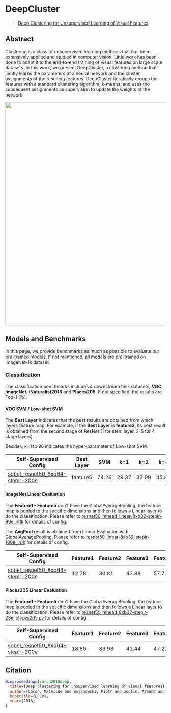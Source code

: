 # DeepCluster

> [Deep Clustering for Unsupervised Learning of Visual Features](https://arxiv.org/abs/1807.05520)

<!-- [ALGORITHM] -->

## Abstract

Clustering is a class of unsupervised learning methods that has been extensively applied and studied in computer vision. Little work has been done to adapt it to the end-to-end training of visual features on large scale datasets. In this work, we present DeepCluster, a clustering method that jointly learns the parameters of a neural network and the cluster assignments of the resulting features. DeepCluster iteratively groups the features with a standard clustering algorithm, k-means, and uses the subsequent assignments as supervision to update the weights of the network.

<div align="center">
<img src="https://user-images.githubusercontent.com/36138628/149720586-5bfd213e-0638-47fc-b48a-a16689190e17.png" width="700" />
</div>

## Models and Benchmarks

In this page, we provide benchmarks as much as possible to evaluate our pre-trained models. If not mentioned, all models are pre-trained on ImageNet-1k dataset.

### Classification

The classification benchmarks includes 4 downstream task datasets, **VOC**, **ImageNet**,  **iNaturalist2018** and **Places205**. If not specified, the results are Top-1 (%).

#### VOC SVM / Low-shot SVM

The **Best Layer** indicates that the best results are obtained from which layers feature map. For example, if the **Best Layer** is **feature3**, its best result is obtained from the second stage of ResNet (1 for stem layer, 2-5 for 4 stage layers).

Besides, k=1 to 96 indicates the hyper-parameter of Low-shot SVM.

| Self-Supervised Config                                                                                                                                                 | Best Layer | SVM   | k=1   | k=2   | k=4   | k=8   | k=16  | k=32  | k=64  | k=96  |
| ---------------------------------------------------------------------------------------------------------------------------------------------------------------------- | ---------- | ----- | ----- | ----- | ----- | ----- | ----- | ----- | ----- | ----- |
| [sobel_resnet50_8xb64-steplr-200e](https://github.com/open-mmlab/mmselfsup/blob/main/configs/selfsup/deepcluster/deepcluster-sobel_resnet50_8xb64-steplr-200e_in1k.py) | feature5   | 74.26 | 29.37 | 37.99 | 45.85 | 55.57 | 62.48 | 66.15 | 70.00 | 71.37 |

#### ImageNet Linear Evaluation

The **Feature1 - Feature5** don't have the GlobalAveragePooling, the feature map is pooled to the specific dimensions and then follows a Linear layer to do the classification. Please refer to [resnet50_mhead_linear-8xb32-steplr-90e_in1k](https://github.com/open-mmlab/mmselfsup/blob/main/configs/benchmarks/classification/imagenet/resnet50_mhead_linear-8xb32-steplr-90e_in1k.py) for details of config.

The **AvgPool** result is obtained from Linear Evaluation with GlobalAveragePooling. Please refer to [resnet50_linear-8xb32-steplr-100e_in1k](https://github.com/open-mmlab/mmselfsup/blob/main/configs/benchmarks/classification/imagenet/resnet50_linear-8xb32-steplr-100e_in1k.py) for details of config.

| Self-Supervised Config                                                                                                                                                 | Feature1 | Feature2 | Feature3 | Feature4 | Feature5 | AvgPool |
| ---------------------------------------------------------------------------------------------------------------------------------------------------------------------- | -------- | -------- | -------- | -------- | -------- | ------- |
| [sobel_resnet50_8xb64-steplr-200e](https://github.com/open-mmlab/mmselfsup/blob/main/configs/selfsup/deepcluster/deepcluster-sobel_resnet50_8xb64-steplr-200e_in1k.py) | 12.78    | 30.81    | 43.88    | 57.71    | 51.68    | 46.92   |

#### Places205 Linear Evaluation

The **Feature1 - Feature5** don't have the GlobalAveragePooling, the feature map is pooled to the specific dimensions and then follows a Linear layer to do the classification. Please refer to [resnet50_mhead_8xb32-steplr-28e_places205.py](https://github.com/open-mmlab/mmselfsup/blob/main/configs/benchmarks/classification/places205/resnet50_mhead_8xb32-steplr-28e_places205.py) for details of config.

| Self-Supervised Config                                                                                                                                                 | Feature1 | Feature2 | Feature3 | Feature4 | Feature5 |
| ---------------------------------------------------------------------------------------------------------------------------------------------------------------------- | -------- | -------- | -------- | -------- | -------- |
| [sobel_resnet50_8xb64-steplr-200e](https://github.com/open-mmlab/mmselfsup/blob/main/configs/selfsup/deepcluster/deepcluster-sobel_resnet50_8xb64-steplr-200e_in1k.py) | 18.80    | 33.93    | 41.44    | 47.22    | 42.61    |

## Citation

```bibtex
@inproceedings{caron2018deep,
  title={Deep clustering for unsupervised learning of visual features},
  author={Caron, Mathilde and Bojanowski, Piotr and Joulin, Armand and Douze, Matthijs},
  booktitle={ECCV},
  year={2018}
}
```
